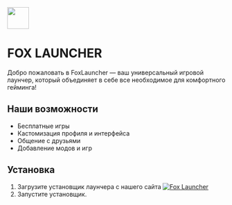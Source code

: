 <img src="https://mrfoxsteil.github.io/FoxLauncher/images/fox.png" width="50" height="50">


# FOX LAUNCHER

Добро пожаловать в FoxLauncher — ваш универсальный игровой лаунчер, который объединяет в себе все необходимое для комфортного гейминга!




## Наши возможности

- Бесплатные игры
- Кастомизация профиля и интерфейса
- Общение с друзьями
- Добавление модов и игр

## Установка

1. Загрузите установщик лаунчера с нашего сайта [![Fox Launcher](https://mrfoxsteil.github.io/FoxLauncher)](https://github.com/)
2. Запустите установщик.